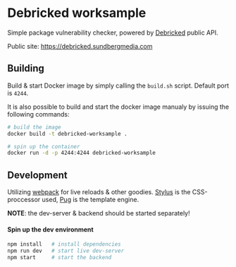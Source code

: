 # Debricked worksample
Simple package vulnerability checker, powered by [Debricked] public API.

Public site: https://debricked.sundbergmedia.com

## Building
Build & start Docker image by simply calling the `build.sh` script. Default port is `4244`.

It is also possible to build and start the docker image manualy by issuing the following commands:

```sh
# build the image
docker build -t debricked-worksample .

# spin up the container
docker run -d -p 4244:4244 debricked-worksample
```


## Development
Utilizing [webpack] for live reloads & other goodies. [Stylus] is the CSS-proccessor used, [Pug] is the template engine.

**NOTE**: the dev-server & backend should be started separately!

#### Spin up the dev environment

```sh
npm install   # install dependencies
npm run dev   # start live dev-server
npm start     # start the backend
```


<!-- Refernces -->
[debricked]: https://debricked.com/
[webpack]: https://webpack.js.org/
[docker]: https://www.docker.com/
[stylus]: http://stylus-lang.com/
[pug]: https://pugjs.org/
